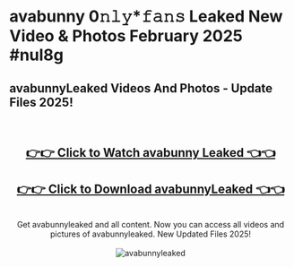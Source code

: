 # avabunny 0𝚗𝚕𝚢*𝚏𝚊𝚗𝚜 Leaked New Video & Photos February 2025 #nul8g

<h2>avabunnyLeaked Videos And Photos - Update Files 2025!</h2>
<br>
<div align="center">
<h2><a href="https://mediaupload.pro?title=avabunny&ref=11F" rel="nofollow">👉👉 Click to Watch avabunny Leaked 👈👈</a></h2>
<h2><a href="https://mediaupload.pro?title=avabunny&ref=11F" rel="nofollow">👉👉 Click to Download avabunnyLeaked 👈👈</a></h2>
<br>
Get avabunnyleaked and all content. Now you can access all videos and pictures of avabunnyleaked. New Updated Files 2025!
<br>
<br>
<a href="https://mediaupload.pro?title=avabunny&ref=11F" rel="nofollow" data-target="animated-image.originalLink"><img src="https://i.ibb.co/Gkj2r4b/banner.png" alt="avabunnyleaked" style="max-width: 100%; display: inline-block;" data-target="animated-image.originalImage"></a>
</div>
<br>

